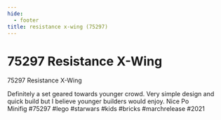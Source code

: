 ```yaml
---
hide:
  - footer
title: resistance x-wing (75297)
---
```


# 75297 Resistance X-Wing

75297 Resistance X-Wing 

Definitely a set geared towards younger crowd. Very simple design and quick build but I believe younger builders would enjoy. Nice Po Minifig #75297 #lego #starwars #kids #bricks #marchrelease #2021
